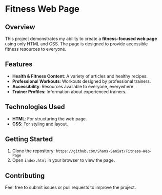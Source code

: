 # Fitness Web Page

## Overview
This project demonstrates my ability to create a **fitness-focused web page** using only HTML and CSS. The page is designed to provide accessible fitness resources to everyone.

## Features
- **Health & Fitness Content**: A variety of articles and healthy recipes.
- **Professional Workouts**: Workouts designed by professional trainers.
- **Accessibility**: Resources available to everyone, everywhere.
- **Trainer Profiles**: Information about experienced trainers.

## Technologies Used
- **HTML**: For structuring the web page.
- **CSS**: For styling and layout.

## Getting Started
1. Clone the repository: `https://github.com/Shams-Saniat/Fitness-Web-Page`
2. Open `index.html` in your browser to view the page.

## Contributing
Feel free to submit issues or pull requests to improve the project.

